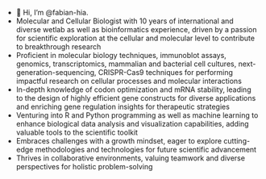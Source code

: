 - 👋 Hi, I’m @fabian-hia.
- Molecular and Cellular Biologist with 10 years of international and diverse wetlab as well as bioinformatics experience, driven by a passion for scientific exploration at the cellular and molecular level to contribute to breakthrough research
- Proficient in molecular biology techniques, immunoblot assays, genomics, transcriptomics, mammalian and bacterial cell cultures, next-generation-sequencing, CRISPR-Cas9 techniques for performing impactful research on cellular processes and molecular interactions
- In-depth knowledge of codon optimization and mRNA stability, leading to the design of highly efficient gene constructs for diverse applications and enriching gene regulation insights for therapeutic strategies
- Venturing into R and Python programming as well as machine learning to enhance biological data analysis and visualization capabilities, adding valuable tools to the scientific toolkit
- Embraces challenges with a growth mindset, eager to explore cutting-edge methodologies and technologies for future scientific advancement
- Thrives in collaborative environments, valuing teamwork and diverse perspectives for holistic problem-solving
